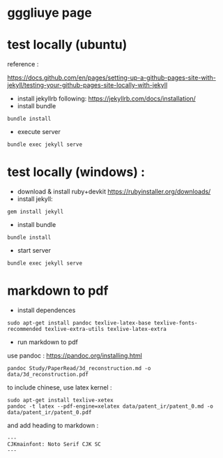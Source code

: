 # gggliuye page


# test locally (ubuntu)

reference :

https://docs.github.com/en/pages/setting-up-a-github-pages-site-with-jekyll/testing-your-github-pages-site-locally-with-jekyll


* install jekyllrb following: https://jekyllrb.com/docs/installation/
* install bundle
```
bundle install
```
* execute server
```
bundle exec jekyll serve
```

# test locally (windows) :

* download & install ruby+devkit https://rubyinstaller.org/downloads/
* install jekyll:
```
gem install jekyll
```
* install bundle
```
bundle install
```
* start server
```
bundle exec jekyll serve
```

# markdown to pdf

* install dependences
```
sudo apt-get install pandoc texlive-latex-base texlive-fonts-recommended texlive-extra-utils texlive-latex-extra
```
* run markdown to pdf

use pandoc : https://pandoc.org/installing.html

```
pandoc Study/PaperRead/3d_reconstruction.md -o data/3d_reconstruction.pdf
```

to include chinese, use latex kernel :

```
sudo apt-get install texlive-xetex
pandoc -t latex --pdf-engine=xelatex data/patent_ir/patent_0.md -o data/patent_ir/patent_0.pdf
```
and add heading to markdown :

```
---
CJKmainfont: Noto Serif CJK SC
---
```
